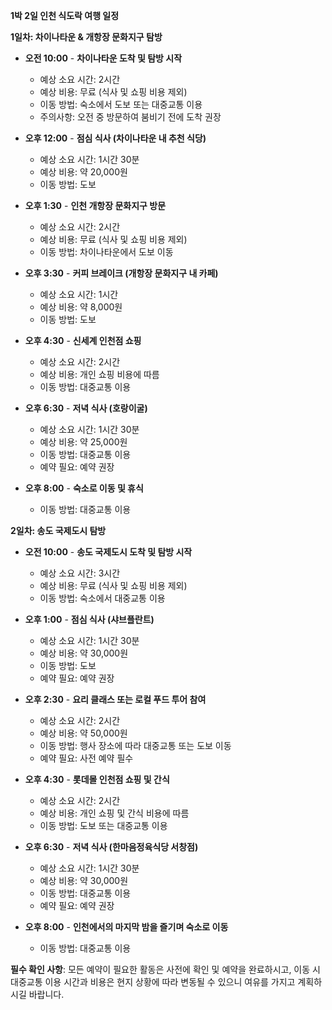 **1박 2일 인천 식도락 여행 일정**

**1일차: 차이나타운 & 개항장 문화지구 탐방**

- **오전 10:00** - **차이나타운 도착 및 탐방 시작**
  - 예상 소요 시간: 2시간
  - 예상 비용: 무료 (식사 및 쇼핑 비용 제외)
  - 이동 방법: 숙소에서 도보 또는 대중교통 이용
  - 주의사항: 오전 중 방문하여 붐비기 전에 도착 권장

- **오후 12:00** - **점심 식사 (차이나타운 내 추천 식당)**
  - 예상 소요 시간: 1시간 30분
  - 예상 비용: 약 20,000원
  - 이동 방법: 도보

- **오후 1:30** - **인천 개항장 문화지구 방문**
  - 예상 소요 시간: 2시간
  - 예상 비용: 무료 (식사 및 쇼핑 비용 제외)
  - 이동 방법: 차이나타운에서 도보 이동

- **오후 3:30** - **커피 브레이크 (개항장 문화지구 내 카페)**
  - 예상 소요 시간: 1시간
  - 예상 비용: 약 8,000원
  - 이동 방법: 도보

- **오후 4:30** - **신세계 인천점 쇼핑**
  - 예상 소요 시간: 2시간
  - 예상 비용: 개인 쇼핑 비용에 따름
  - 이동 방법: 대중교통 이용

- **오후 6:30** - **저녁 식사 (호랑이굴)**
  - 예상 소요 시간: 1시간 30분
  - 예상 비용: 약 25,000원
  - 이동 방법: 대중교통 이용
  - 예약 필요: 예약 권장

- **오후 8:00** - **숙소로 이동 및 휴식**
  - 이동 방법: 대중교통 이용

**2일차: 송도 국제도시 탐방**

- **오전 10:00** - **송도 국제도시 도착 및 탐방 시작**
  - 예상 소요 시간: 3시간
  - 예상 비용: 무료 (식사 및 쇼핑 비용 제외)
  - 이동 방법: 숙소에서 대중교통 이용

- **오후 1:00** - **점심 식사 (샤브플란트)**
  - 예상 소요 시간: 1시간 30분
  - 예상 비용: 약 30,000원
  - 이동 방법: 도보
  - 예약 필요: 예약 권장

- **오후 2:30** - **요리 클래스 또는 로컬 푸드 투어 참여**
  - 예상 소요 시간: 2시간
  - 예상 비용: 약 50,000원
  - 이동 방법: 행사 장소에 따라 대중교통 또는 도보 이동
  - 예약 필요: 사전 예약 필수

- **오후 4:30** - **롯데몰 인천점 쇼핑 및 간식**
  - 예상 소요 시간: 2시간
  - 예상 비용: 개인 쇼핑 및 간식 비용에 따름
  - 이동 방법: 도보 또는 대중교통 이용

- **오후 6:30** - **저녁 식사 (한마음정육식당 서창점)**
  - 예상 소요 시간: 1시간 30분
  - 예상 비용: 약 30,000원
  - 이동 방법: 대중교통 이용
  - 예약 필요: 예약 권장

- **오후 8:00** - **인천에서의 마지막 밤을 즐기며 숙소로 이동**
  - 이동 방법: 대중교통 이용

**필수 확인 사항**: 모든 예약이 필요한 활동은 사전에 확인 및 예약을 완료하시고, 이동 시 대중교통 이용 시간과 비용은 현지 상황에 따라 변동될 수 있으니 여유를 가지고 계획하시길 바랍니다.